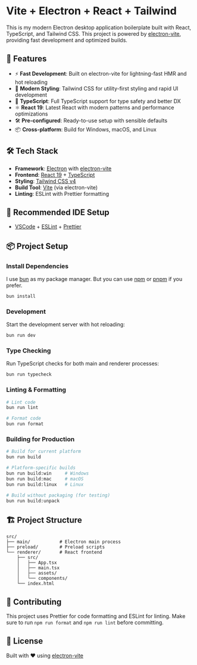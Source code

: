 # Vite + Electron + React + Tailwind

This is my modern Electron desktop application boilerplate built with React, TypeScript, and Tailwind CSS. This project is powered by [electron-vite](https://electron-vite.org/), providing fast development and optimized builds.

## 🚀 Features

- ⚡ **Fast Development**: Built on electron-vite for lightning-fast HMR and hot reloading
- 🎨 **Modern Styling**: Tailwind CSS for utility-first styling and rapid UI development
- 🔧 **TypeScript**: Full TypeScript support for type safety and better DX
- ⚛️ **React 19**: Latest React with modern patterns and performance optimizations
- 🛠️ **Pre-configured**: Ready-to-use setup with sensible defaults
- 📦 **Cross-platform**: Build for Windows, macOS, and Linux

## 🛠️ Tech Stack

- **Framework**: [Electron](https://electronjs.org/) with [electron-vite](https://electron-vite.org/)
- **Frontend**: [React 19](https://react.dev/) + [TypeScript](https://typescriptlang.org/)
- **Styling**: [Tailwind CSS v4](https://tailwindcss.com/)
- **Build Tool**: [Vite](https://vitejs.dev/) (via electron-vite)
- **Linting**: ESLint with Prettier formatting

## 🎯 Recommended IDE Setup

- [VSCode](https://code.visualstudio.com/) + [ESLint](https://marketplace.visualstudio.com/items?itemName=dbaeumer.vscode-eslint) + [Prettier](https://marketplace.visualstudio.com/items?itemName=esbenp.prettier-vscode)

## 📦 Project Setup

### Install Dependencies

I use [bun](https://bun.sh/) as my package manager. But you can use [npm](https://www.npmjs.com/) or [pnpm](https://pnpm.io/) if you prefer.

```bash
bun install
```

### Development

Start the development server with hot reloading:

```bash
bun run dev
```

### Type Checking

Run TypeScript checks for both main and renderer processes:

```bash
bun run typecheck
```

### Linting & Formatting

```bash
# Lint code
bun run lint

# Format code
bun run format
```

### Building for Production

```bash
# Build for current platform
bun run build

# Platform-specific builds
bun run build:win     # Windows
bun run build:mac     # macOS
bun run build:linux   # Linux

# Build without packaging (for testing)
bun run build:unpack
```

## 🏗️ Project Structure

```
src/
├── main/           # Electron main process
├── preload/        # Preload scripts
└── renderer/       # React frontend
    ├── src/
    │   ├── App.tsx
    │   ├── main.tsx
    │   ├── assets/
    │   └── components/
    └── index.html
```

## 🤝 Contributing

This project uses Prettier for code formatting and ESLint for linting. Make sure to run `npm run format` and `npm run lint` before committing.

## 📄 License

Built with ❤️ using [electron-vite](https://electron-vite.org/)
